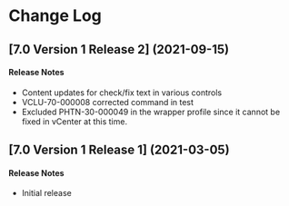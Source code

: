 # Change Log

## [7.0 Version 1 Release 2] (2021-09-15)

#### Release Notes
- Content updates for check/fix text in various controls
- VCLU-70-000008 corrected command in test
- Excluded PHTN-30-000049 in the wrapper profile since it cannot be fixed in vCenter at this time.

## [7.0 Version 1 Release 1] (2021-03-05)

#### Release Notes
- Initial release
